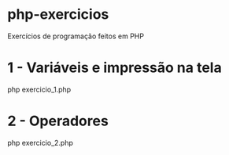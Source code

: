 # php-exercicios

Exercícios de programação feitos em PHP


# 1 - Variáveis e impressão na tela
php exercicio_1.php

# 2 - Operadores
php exercicio_2.php